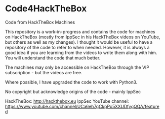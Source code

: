 # Code4HackTheBox
Code from HackTheBox Machines

This repository is a work-in-progress and contains the code for machines on HackTheBox (mostly from IppSec in his HackTheBox videos on YouTube, but others as well as my changes). I thought it would be useful to have a repository of the code to refer to when needed. However, it is always a good idea if you are learning from the videos to write them along with him. You will understand the code that much better.

The machines may only be accessible on HackTheBox through the VIP subscription - but the videos are free.

Where possible, I have upgraded the code to work with Python3.

No copyright but acknowledge origins of the code - mainly IppSec

HackTheBox: http://hackthebox.eu 
IppSec YouTube channel: https://www.youtube.com/channel/UCa6eh7gCkpPo5XXUDfygQQA/featured


